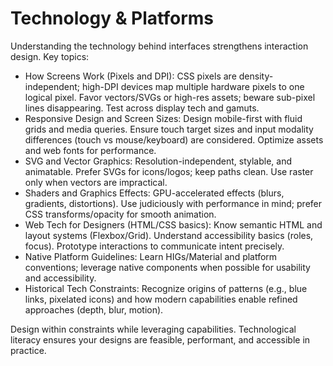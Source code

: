 # Technology & Platforms

Understanding the technology behind interfaces strengthens interaction design. Key topics:

- How Screens Work (Pixels and DPI): CSS pixels are density-independent; high-DPI devices map multiple hardware pixels to one logical pixel. Favor vectors/SVGs or high-res assets; beware sub-pixel lines disappearing. Test across display tech and gamuts.
- Responsive Design and Screen Sizes: Design mobile-first with fluid grids and media queries. Ensure touch target sizes and input modality differences (touch vs mouse/keyboard) are considered. Optimize assets and web fonts for performance.
- SVG and Vector Graphics: Resolution-independent, stylable, and animatable. Prefer SVGs for icons/logos; keep paths clean. Use raster only when vectors are impractical.
- Shaders and Graphics Effects: GPU-accelerated effects (blurs, gradients, distortions). Use judiciously with performance in mind; prefer CSS transforms/opacity for smooth animation.
- Web Tech for Designers (HTML/CSS basics): Know semantic HTML and layout systems (Flexbox/Grid). Understand accessibility basics (roles, focus). Prototype interactions to communicate intent precisely.
- Native Platform Guidelines: Learn HIGs/Material and platform conventions; leverage native components when possible for usability and accessibility.
- Historical Tech Constraints: Recognize origins of patterns (e.g., blue links, pixelated icons) and how modern capabilities enable refined approaches (depth, blur, motion).

Design within constraints while leveraging capabilities. Technological literacy ensures your designs are feasible, performant, and accessible in practice.

